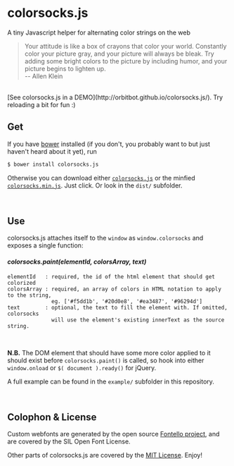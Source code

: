 colorsocks.js
=============

A tiny Javascript helper for alternating color strings on the web

> Your attitude is like a box of crayons that color your world. Constantly color your picture gray, and your picture will always be bleak. Try adding some bright colors to the picture by including humor, and your picture begins to lighten up.  
>  -- Allen Klein

<br />  
[See colorsocks.js in a DEMO](http://orbitbot.github.io/colorsocks.js/). Try reloading a bit for fun :)

## Get

If you have [bower](http://bower.io/) installed (if you don't, you probably want to but just haven't heard about it yet), run

```bash
$ bower install colorsocks.js
```


Otherwise you can download either [```colorsocks.js```](https://raw.githubusercontent.com/orbitbot/colorsocks.js/master/dist/colorsocks.js) or the minfied [```colorsocks.min.js```](https://raw.githubusercontent.com/orbitbot/colorsocks.js/master/dist/colorsocks.min.js). Just click. Or look in the ```dist/``` subfolder.

<br />

## Use

colorsocks.js attaches itself to the ```window``` as ```window.colorsocks``` and exposes a single function:

#### _colorsocks.paint(elementId, colorsArray, text)_
```
elementId   : required, the id of the html element that should get colorized
colorsArray : required, an array of colors in HTML notation to apply to the string,
              eg. ['#f5dd1b', '#20d0e8', '#ea3487', '#96294d']
text        : optional, the text to fill the element with. If omitted, colorsocks 
              will use the element's existing innerText as the source string.
```

<br />

**N.B.** The DOM element that should have some more color applied to it should exist before ```colorsocks.paint()``` is called, so hook into either ```window.onload``` or ```$( document ).ready()``` for jQuery.

A full example can be found in the ```example/``` subfolder in this repository.

<br />

## Colophon & License

Custom webfonts are generated by the open source [Fontello project](http://fontello.com/), and are covered by the SIL Open Font License.

Other parts of colorsocks.js are covered by the [MIT License](https://github.com/orbitbot/colorsocks.js/blob/master/LICENSE.md). Enjoy!

